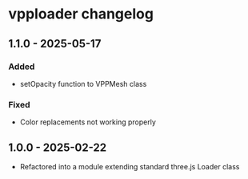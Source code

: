 # vpploader changelog

## 1.1.0 - 2025-05-17

### Added

- setOpacity function to VPPMesh class

### Fixed

- Color replacements not working properly

## 1.0.0 - 2025-02-22

- Refactored into a module extending standard three.js Loader class
